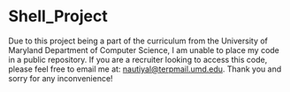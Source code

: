 # Shell_Project
Due to this project being a part of the curriculum from the University of Maryland Department of Computer Science, I am unable to place my code in a public repository. If you are a recruiter looking to access this code, please
feel free to email me at: nautiyal@terpmail.umd.edu. Thank you and sorry for any inconvenience!
